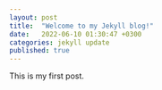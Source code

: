 ```yaml
---
layout: post
title:  "Welcome to my Jekyll blog!"
date:   2022-06-10 01:30:47 +0300
categories: jekyll update
published: true
---
```

This is my first post.
